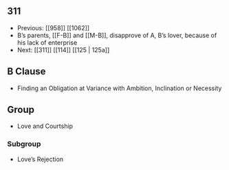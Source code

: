 ## 311
- Previous: [[958]] [[1062]] 
- B’s parents, [[F-B]] and [[M-B]], disapprove of A, B’s lover, because of his lack of enterprise
- Next: [[311]] [[114]] [[125 | 125a]] 

## B Clause
- Finding an Obligation at Variance with Ambition, Inclination or Necessity

## Group
- Love and Courtship

### Subgroup
- Love’s Rejection

